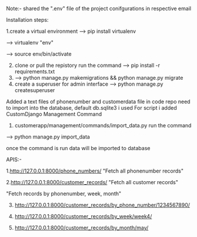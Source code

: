 Note:- shared the ".env"  file of the project conifgurations in respective email  

Installation steps:

1.create a virtual environment 
  --> pip install virtualenv
	
  --> virtualenv "env"
	
  --> source env/bin/activate
	
2. clone or pull the repistory
   run the command 
   --> pip install -r requirements.txt
3. --> python manage.py makemigrations && python manage.py migrate
4. create a superuser for admin interface
  --> python manage.py createsuperuser

Added a text files of phonenumber and customerdata file in code repo need to import into the database, default db.sqlite3  i used
For script i added CustomDjango Management Command

1. customerapp/management/commands/import_data.py
run the command

--> python manage.py import_data

once the command is run data will be imported to database


APIS:-

1.http://127.0.0.1:8000/phone_numbers/   "Fetch all phonenumber records"

2.http://127.0.0.1:8000/customer_records/  "Fetch all customer records"

"Fetch records by phonenumber, week, month"

3. http://127.0.0.1:8000/customer_records/by_phone_number/1234567890/

4. http://127.0.0.1:8000/customer_records/by_week/week4/

6. http://127.0.0.1:8000/customer_records/by_month/may/
   

   
